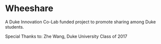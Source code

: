 # Wheeshare
A Duke Innovation Co-Lab funded project to promote sharing among Duke students.

Special Thanks to:
Zhe Wang, Duke University Class of 2017
